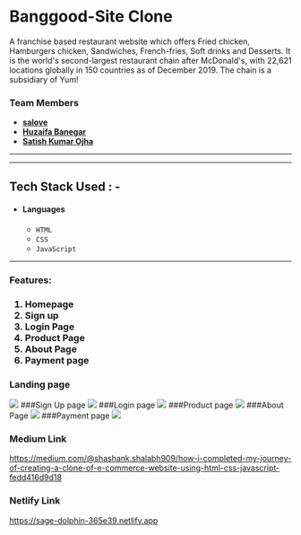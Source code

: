 # Banggood-Site Clone
A franchise based restaurant website which offers Fried chicken, Hamburgers chicken, Sandwiches, French-fries, Soft drinks and Desserts. It is the world's
second-largest restaurant chain after McDonald's, with 22,621 locations globally in 150 countries as of December 2019. The chain is a subsidiary of Yum!


### Team Members

- **[salove](https://github.com/salove16)**
- **[Huzaifa Banegar](https://github.com/HuzaifaBanegar)**
- **[Satish Kumar Ojha](https://github.com/satishkumarojha/)** 

---

---

## Tech Stack Used : -

- #### Languages
  - `HTML`
  - `CSS`
  - `JavaScript`

---
<h3>Features:<h3/>
  <ol>
    <li>Homepage</li>
    <li>Sign up</li>
     <li>Login Page</li>
    <li>Product Page</li>
     <li>About Page</li>
     <li>Payment page</li>
  </ol>

### Landing page
   <img src="https://miro.medium.com/max/700/1*KhA5_iWUN02BY33xEluVxQ.jpeg"/>
###Sign Up page
  <img src="https://miro.medium.com/max/700/1*VAwe_pIfuMzqGHybU4KC1g.jpeg"/>
###Login page
  <img src="https://miro.medium.com/max/700/1*2l18VaWqYMToUFcBJ5zkqA.jpeg"/>
###Product page  
   <img src="https://miro.medium.com/max/700/1*Y-JsnAfQUBTlD9dVoVl7XA.jpeg"/>
###About Page 
<img src="https://miro.medium.com/max/700/1*n4sDG9fs1ifZMbqlfHbHIA.jpeg"/>
###Payment page  
  <img src="https://miro.medium.com/max/700/1*dR5MmPrdhDBfNs-MHO3IvA.jpeg"/>
  
  
### Medium Link
https://medium.com/@shashank.shalabh909/how-i-completed-my-journey-of-creating-a-clone-of-e-commerce-website-using-html-css-javascript-fedd416d9d18




### Netlify Link

https://sage-dolphin-365e39.netlify.app
